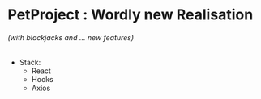 # PetProject : Wordly new Realisation 
###### (with blackjacks and ... new features)
* Stack:
  * React
  * Hooks
  * Axios
